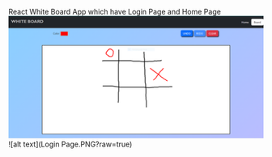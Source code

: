 React White Board App which have Login Page and Home Page
![alt text](Board.PNG?raw=true)
![alt text](Login Page.PNG?raw=true)
